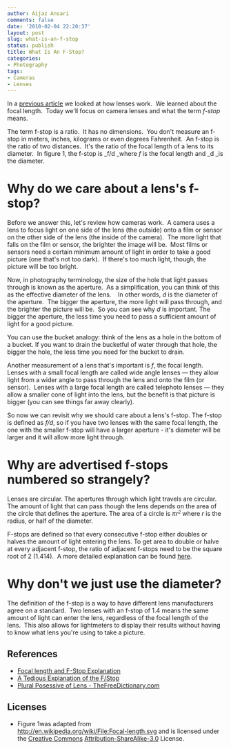 ```yaml
---
author: Aijaz Ansari
comments: false
date: '2010-02-04 22:20:37'
layout: post
slug: what-is-an-f-stop
status: publish
title: What Is An F-Stop?
categories:
- Photography
tags:
- Cameras
- Lenses
---
```


In a [previous article](http://www.aijazansari.com/2010/01/23/how-camera-lenses-work/) we looked at how lenses work.  We learned about the focal
length.  Today we'll focus on camera lenses and what the term _f-stop_ means.

The term f-stop is a ratio.  It has no dimensions.  You don't measure an
f-stop in meters, inches, kilograms or even degrees Fahrenheit.  An f-stop is
the ratio of two distances.  It's the ratio of the focal length of a lens to
its diameter.  In figure 1, the f-stop is _f/d _where _f_ is the focal length
and _d _is the diameter.
<!--more-->

<!-- ai c /wp/fstop1.gif /wp/fstop1.gif 550 262 The f-stop of this lens is f/d -->

# Why do we care about a lens's f-stop?

Before we answer this, let's review how cameras work.  A camera uses a lens to
focus light on one side of the lens (the outside) onto a film or sensor on the
other side of the lens (the inside of the camera).  The more light that falls
on the film or sensor, the brighter the image will be.  Most films or sensors
need a certain minimum amount of light in order to take a good picture (one
that's not too dark).  If there's too much light, though, the picture will be
too bright.

Now, in photography terminology, the size of the hole that light passes
through is known as the aperture.  As a simplification, you can think of this
as the effective diameter of the lens.    In other words, _d_ is the diameter
of the aperture.  The bigger the aperture, the more light will pass through,
and the brighter the picture will be.  So you can see why _d_ is important.
The bigger the aperture, the less time you need to pass a sufficient amount of
light for a good picture.

You can use the bucket analogy: think of the lens as a hole in the bottom of a
bucket. If you want to drain the bucketful of water through that hole, the
bigger the hole, the less time you need for the bucket to drain.

Another measurement of a lens that's important is _f_, the focal length.
Lenses with a small focal length are called wide angle lenses — they allow
light from a wider angle to pass through the lens and onto the film (or
sensor).  Lenses with a large focal length are called telephoto lenses — they
allow a smaller cone of light into the lens, but the benefit is that picture
is bigger (you can see things far away clearly).

So now we can revisit why we should care about a lens's f-stop. The f-stop is
defined as _f/d_, so if you have two lenses with the same focal length, the
one with the smaller f-stop will have a larger aperture - it's diameter will
be larger and it will allow more light through.

# Why are advertised f-stops numbered so strangely?

Lenses are circular. The apertures through which light travels are circular.
The amount of light that can pass though the lens depends on the area of the
circle that defines the aperture. The area of a circle is <em>πr<small><sup>2</sup></small></em> where _r_ is
the radius, or half of the diameter.

F-stops are defined so that every consecutive f-stop either doubles or halves
the amount of light entering the lens. To get area to double or halve at every
adjacent f-stop, the ratio of adjacent f-stops need to be the square root of 2
(1.414).  A more detailed explanation can be found
[here](http://www.uscoles.com/fstop.htm).

# Why don't we just use the diameter?

The definition of the f-stop is a way to have different lens manufacturers
agree on a standard.  Two lenses with an f-stop of 1.4 means the same amount
of light can enter the lens, regardless of the focal length of the lens.  This
also allows for lightmeters to display their results without having to know
what lens you're using to take a picture.

## References

  * [Focal length and F-Stop Explanation](http://www.paragon-press.com/lens/lenchart.htm)
  * [A Tedious Explanation of the F/Stop](http://www.uscoles.com/fstop.htm)
  * [Plural Posessive of Lens - TheFreeDictionary.com](http://forum.thefreedictionary.com/postst4082_Plural-possessive-of--lens-.aspx)

## Licenses

  * Figure 1was adapted from  
http://en.wikipedia.org/wiki/File:Focal-length.svg and is licensed under
the [Creative Commons](http://en.wikipedia.org/wiki/Creative_Commons) [Attribution-ShareAlike-3.0](http://creativecommons.org/licenses/by-sa/3.0/) License.
